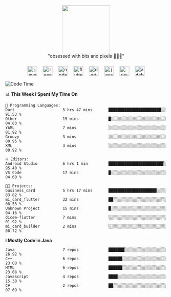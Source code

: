


  <div align="center">
    
   <img src = "https://i.postimg.cc/W1R4TF4j/d6kpuve-c97567cf-518b-4b86-a271-5c89d88d22f7.gif"  width=150px height=150px />
 </div>

<div align="center">
  "obsessed with bits and pixels 🧑‍💻🎨"
</div>

  ###
<div align="center">
  <img src="https://cdn.jsdelivr.net/gh/devicons/devicon/icons/javascript/javascript-original.svg" height="30" alt="javascript logo"  />
  <img width="10" />
  <img src="https://cdn.jsdelivr.net/gh/devicons/devicon/icons/react/react-original.svg" height="30" alt="react logo"  />
  <img width="10" />
  <img src="https://cdn.jsdelivr.net/gh/devicons/devicon/icons/nodejs/nodejs-original.svg" height="30" alt="nodejs logo"  />
  <img width="10" />
  <img src="https://cdn.jsdelivr.net/gh/devicons/devicon/icons/flutter/flutter-original.svg" height="30" alt="flutter logo"  />
  <img width="10" />
  <img src="https://cdn.jsdelivr.net/gh/devicons/devicon/icons/dart/dart-original.svg" height="30" alt="dart logo"  />
  <img width="10" />
  <img src="https://cdn.jsdelivr.net/gh/devicons/devicon/icons/java/java-original.svg" height="30" alt="java logo"  />
  <img width="10" />
  <img src="https://skillicons.dev/icons?i=mysql" height="30" alt="mysql logo"  />
  <img width="10" />
  <img src="https://skillicons.dev/icons?i=pr" height="30" alt="adobepremierepro logo"  />
</div>




<!--START_SECTION:waka-->
![Code Time](http://img.shields.io/badge/Code%20Time-21%20hrs%2017%20mins-blue)

📊 **This Week I Spent My Time On** 

```text
💬 Programming Languages: 
Dart                     5 hrs 47 mins       ███████████████████████░░   91.53 % 
Other                    15 mins             █░░░░░░░░░░░░░░░░░░░░░░░░   04.03 % 
YAML                     7 mins              ░░░░░░░░░░░░░░░░░░░░░░░░░   01.92 % 
Groovy                   3 mins              ░░░░░░░░░░░░░░░░░░░░░░░░░   00.95 % 
XML                      3 mins              ░░░░░░░░░░░░░░░░░░░░░░░░░   00.92 % 

🔥 Editors: 
Android Studio           6 hrs 1 min         ████████████████████████░   95.40 % 
VS Code                  17 mins             █░░░░░░░░░░░░░░░░░░░░░░░░   04.60 % 

🐱‍💻 Projects: 
business_card            5 hrs 17 mins       █████████████████████░░░░   83.82 % 
mi_card_flutter          32 mins             ██░░░░░░░░░░░░░░░░░░░░░░░   08.53 % 
Unknown Project          15 mins             █░░░░░░░░░░░░░░░░░░░░░░░░   04.16 % 
dicee-flutter            7 mins              ░░░░░░░░░░░░░░░░░░░░░░░░░   01.92 % 
mi_card_builder          2 mins              ░░░░░░░░░░░░░░░░░░░░░░░░░   00.72 % 
```

**I Mostly Code in Java** 

```text
Java                     7 repos             ███████░░░░░░░░░░░░░░░░░░   26.92 % 
C++                      6 repos             ██████░░░░░░░░░░░░░░░░░░░   23.08 % 
HTML                     6 repos             ██████░░░░░░░░░░░░░░░░░░░   23.08 % 
JavaScript               4 repos             ████░░░░░░░░░░░░░░░░░░░░░   15.38 % 
C#                       2 repos             ██░░░░░░░░░░░░░░░░░░░░░░░   07.69 % 
```




<!--END_SECTION:waka-->
